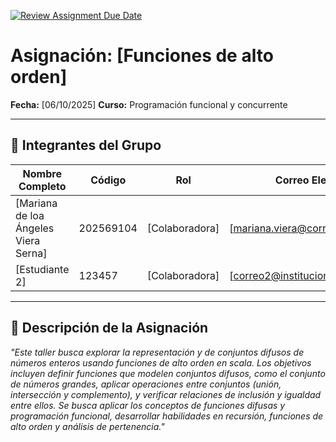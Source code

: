 [![Review Assignment Due Date](https://classroom.github.com/assets/deadline-readme-button-22041afd0340ce965d47ae6ef1cefeee28c7c493a6346c4f15d667ab976d596c.svg)](https://classroom.github.com/a/lEw1Qm1j)
# Asignación: [Funciones de alto orden]

**Fecha:** [06/10/2025]
**Curso:** Programación funcional y concurrente

---

## 👥 Integrantes del Grupo

| Nombre Completo                       | Código    | Rol            | Correo Electrónico                    |
| ------------------------------------- | --------- | -------------- | ------------------------------------- |
| [Mariana de loa Ángeles Viera Serna]  | 202569104 | [Colaboradora] | [mariana.viera@correounivalle.edu.co] |
| [Estudiante 2]                        | 123457    | [Colaboradora] | [correo2@institucion.edu]             |

---

## 📌 Descripción de la Asignación

_"Este taller busca explorar la representación y de conjuntos difusos de números enteros usando funciones de alto orden en scala. Los objetivos incluyen definir funciones que modelen conjuntos difusos, como el conjunto de números grandes, aplicar operaciones entre conjuntos (unión, intersección y complemento), y verificar relaciones de inclusión y igualdad entre ellos. Se busca aplicar los conceptos de funciones difusas y programación funcional, desarrollar habilidades en recursión, funciones de alto orden y análisis de pertenencia."_
